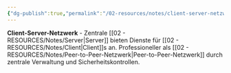 ```yaml
---
{"dg-publish":true,"permalink":"/02-resources/notes/client-server-netzwerk/","tags":["netzwerk/topologie","netzwerk/organisation"],"noteIcon":"","updated":"2025-09-05T10:12:28.640+02:00"}
---
```



**Client-Server-Netzwerk** - Zentrale [[02 - RESOURCES/Notes/Server\|Server]] bieten Dienste für [[02 - RESOURCES/Notes/Client\|Client]]s an.
Professioneller als [[02 - RESOURCES/Notes/Peer-to-Peer-Netzwerk\|Peer-to-Peer-Netzwerk]] durch zentrale Verwaltung und Sicherheitskontrollen.